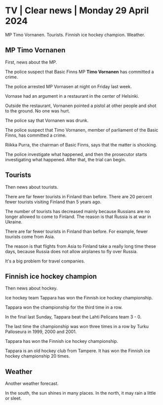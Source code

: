 # TV \| Clear news \| Monday 29 April 2024

MP Timo Vornanen. Tourists. Finnish ice hockey champion. Weather.

## MP Timo Vornanen

First, news about the MP.

The police suspect that Basic Finns MP **Timo Vornanen** has committed a crime.

The police arrested MP Vornasen at night on Friday last week.

Vornase had an argument in a restaurant in the center of Helsinki.

Outside the restaurant, Vornanen pointed a pistol at other people and shot to the ground. No one was hurt.

The police say that Vornanen was drunk.

The police suspect that Timo Vornanen, member of parliament of the Basic Finns, has committed a crime.

Riikka Purra, the chairman of Basic Finns, says that the matter is shocking.

The police investigate what happened, and then the prosecutor starts investigating what happened. After that, the trial can begin.

## Tourists

Then news about tourists.

There are far fewer tourists in Finland than before. There are 20 percent fewer tourists visiting Finland than 5 years ago.

The number of tourists has decreased mainly because Russians are no longer allowed to come to Finland. The reason is that Russia is at war in Ukraine.

There are far fewer tourists in Finland than before. For example, fewer tourists come from Asia.

The reason is that flights from Asia to Finland take a really long time these days, because Russia does not allow airplanes to fly over Russia.

It's a big problem for travel companies.

## Finnish ice hockey champion

Then news about hockey.

Ice hockey team Tappara has won the Finnish ice hockey championship.

Tappara won the championship for the third time in a row.

In the final last Sunday, Tappara beat the Lahti Pelicans team 3 - 0.

The last time the championship was won three times in a row by Turku Palloseura in 1999, 2000 and 2001.

Tappara has won the Finnish ice hockey championship.

Tappara is an old hockey club from Tampere. It has won the Finnish ice hockey championship 20 times.

## Weather

Another weather forecast.

In the south, the sun shines in many places. In the north, it may rain a little or sleet.

